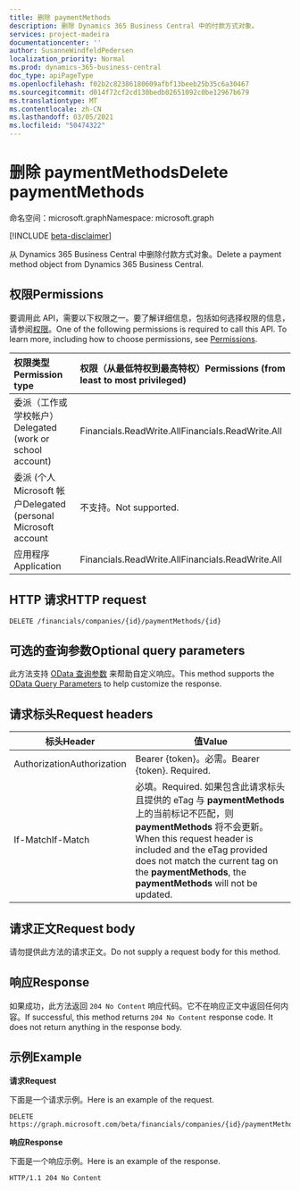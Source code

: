 ```yaml
---
title: 删除 paymentMethods
description: 删除 Dynamics 365 Business Central 中的付款方式对象。
services: project-madeira
documentationcenter: ''
author: SusanneWindfeldPedersen
localization_priority: Normal
ms.prod: dynamics-365-business-central
doc_type: apiPageType
ms.openlocfilehash: f02b2c82386180609afbf13beeb25b35c6a30467
ms.sourcegitcommit: d014f72cf2cd130bedb02651092c0be12967b679
ms.translationtype: MT
ms.contentlocale: zh-CN
ms.lasthandoff: 03/05/2021
ms.locfileid: "50474322"
---
```

# <a name="delete-paymentmethods"></a><span data-ttu-id="43a3c-103">删除 paymentMethods</span><span class="sxs-lookup"><span data-stu-id="43a3c-103">Delete paymentMethods</span></span>

<span data-ttu-id="43a3c-104">命名空间：microsoft.graph</span><span class="sxs-lookup"><span data-stu-id="43a3c-104">Namespace: microsoft.graph</span></span>

[!INCLUDE [beta-disclaimer](../../includes/beta-disclaimer.md)]

<span data-ttu-id="43a3c-105">从 Dynamics 365 Business Central 中删除付款方式对象。</span><span class="sxs-lookup"><span data-stu-id="43a3c-105">Delete a payment method object from Dynamics 365 Business Central.</span></span>

## <a name="permissions"></a><span data-ttu-id="43a3c-106">权限</span><span class="sxs-lookup"><span data-stu-id="43a3c-106">Permissions</span></span>
<span data-ttu-id="43a3c-p101">要调用此 API，需要以下权限之一。要了解详细信息，包括如何选择权限的信息，请参阅[权限](/graph/permissions-reference)。</span><span class="sxs-lookup"><span data-stu-id="43a3c-p101">One of the following permissions is required to call this API. To learn more, including how to choose permissions, see [Permissions](/graph/permissions-reference).</span></span>

|<span data-ttu-id="43a3c-109">权限类型</span><span class="sxs-lookup"><span data-stu-id="43a3c-109">Permission type</span></span> |<span data-ttu-id="43a3c-110">权限（从最低特权到最高特权）</span><span class="sxs-lookup"><span data-stu-id="43a3c-110">Permissions (from least to most privileged)</span></span>|
|:---------------|:------------------------------------------|
|<span data-ttu-id="43a3c-111">委派（工作或学校帐户）</span><span class="sxs-lookup"><span data-stu-id="43a3c-111">Delegated (work or school account)</span></span>|<span data-ttu-id="43a3c-112">Financials.ReadWrite.All</span><span class="sxs-lookup"><span data-stu-id="43a3c-112">Financials.ReadWrite.All</span></span> |
|<span data-ttu-id="43a3c-113">委派 (个人 Microsoft 帐户</span><span class="sxs-lookup"><span data-stu-id="43a3c-113">Delegated (personal Microsoft account</span></span>|<span data-ttu-id="43a3c-114">不支持。</span><span class="sxs-lookup"><span data-stu-id="43a3c-114">Not supported.</span></span>|
|<span data-ttu-id="43a3c-115">应用程序</span><span class="sxs-lookup"><span data-stu-id="43a3c-115">Application</span></span>|<span data-ttu-id="43a3c-116">Financials.ReadWrite.All</span><span class="sxs-lookup"><span data-stu-id="43a3c-116">Financials.ReadWrite.All</span></span>|

## <a name="http-request"></a><span data-ttu-id="43a3c-117">HTTP 请求</span><span class="sxs-lookup"><span data-stu-id="43a3c-117">HTTP request</span></span>
```
DELETE /financials/companies/{id}/paymentMethods/{id}
```

## <a name="optional-query-parameters"></a><span data-ttu-id="43a3c-118">可选的查询参数</span><span class="sxs-lookup"><span data-stu-id="43a3c-118">Optional query parameters</span></span>
<span data-ttu-id="43a3c-119">此方法支持 [OData 查询参数](/graph/query-parameters) 来帮助自定义响应。</span><span class="sxs-lookup"><span data-stu-id="43a3c-119">This method supports the [OData Query Parameters](/graph/query-parameters) to help customize the response.</span></span>

## <a name="request-headers"></a><span data-ttu-id="43a3c-120">请求标头</span><span class="sxs-lookup"><span data-stu-id="43a3c-120">Request headers</span></span>

|<span data-ttu-id="43a3c-121">标头</span><span class="sxs-lookup"><span data-stu-id="43a3c-121">Header</span></span>         |<span data-ttu-id="43a3c-122">值</span><span class="sxs-lookup"><span data-stu-id="43a3c-122">Value</span></span>                     |
|---------------|--------------------------|
|<span data-ttu-id="43a3c-123">Authorization</span><span class="sxs-lookup"><span data-stu-id="43a3c-123">Authorization</span></span>  |<span data-ttu-id="43a3c-p102">Bearer {token}。必需。</span><span class="sxs-lookup"><span data-stu-id="43a3c-p102">Bearer {token}. Required.</span></span> |
|<span data-ttu-id="43a3c-126">If-Match</span><span class="sxs-lookup"><span data-stu-id="43a3c-126">If-Match</span></span>       |<span data-ttu-id="43a3c-127">必填。</span><span class="sxs-lookup"><span data-stu-id="43a3c-127">Required.</span></span> <span data-ttu-id="43a3c-128">如果包含此请求标头且提供的 eTag 与 **paymentMethods** 上的当前标记不匹配，则 **paymentMethods** 将不会更新。</span><span class="sxs-lookup"><span data-stu-id="43a3c-128">When this request header is included and the eTag provided does not match the current tag on the **paymentMethods**, the **paymentMethods** will not be updated.</span></span> |

## <a name="request-body"></a><span data-ttu-id="43a3c-129">请求正文</span><span class="sxs-lookup"><span data-stu-id="43a3c-129">Request body</span></span>
<span data-ttu-id="43a3c-130">请勿提供此方法的请求正文。</span><span class="sxs-lookup"><span data-stu-id="43a3c-130">Do not supply a request body for this method.</span></span>

## <a name="response"></a><span data-ttu-id="43a3c-131">响应</span><span class="sxs-lookup"><span data-stu-id="43a3c-131">Response</span></span>
<span data-ttu-id="43a3c-p104">如果成功，此方法返回 ```204 No Content``` 响应代码。它不在响应正文中返回任何内容。</span><span class="sxs-lookup"><span data-stu-id="43a3c-p104">If successful, this method returns ```204 No Content``` response code. It does not return anything in the response body.</span></span>

## <a name="example"></a><span data-ttu-id="43a3c-134">示例</span><span class="sxs-lookup"><span data-stu-id="43a3c-134">Example</span></span>

<span data-ttu-id="43a3c-135">**请求**</span><span class="sxs-lookup"><span data-stu-id="43a3c-135">**Request**</span></span>

<span data-ttu-id="43a3c-136">下面是一个请求示例。</span><span class="sxs-lookup"><span data-stu-id="43a3c-136">Here is an example of the request.</span></span>

```http
DELETE https://graph.microsoft.com/beta/financials/companies/{id}/paymentMethods/{id}
```

<span data-ttu-id="43a3c-137">**响应**</span><span class="sxs-lookup"><span data-stu-id="43a3c-137">**Response**</span></span> 

<span data-ttu-id="43a3c-138">下面是一个响应示例。</span><span class="sxs-lookup"><span data-stu-id="43a3c-138">Here is an example of the response.</span></span> 

```http
HTTP/1.1 204 No Content
```



